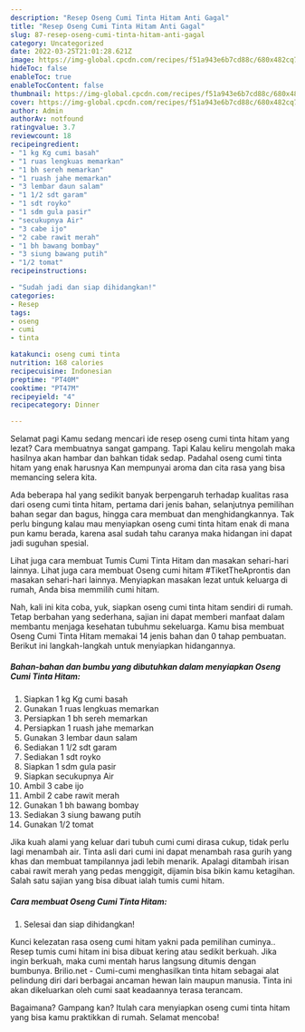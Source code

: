 ```yaml
---
description: "Resep Oseng Cumi Tinta Hitam Anti Gagal"
title: "Resep Oseng Cumi Tinta Hitam Anti Gagal"
slug: 87-resep-oseng-cumi-tinta-hitam-anti-gagal
category: Uncategorized
date: 2022-03-25T21:01:28.621Z
image: https://img-global.cpcdn.com/recipes/f51a943e6b7cd88c/680x482cq70/oseng-cumi-tinta-hitam-foto-resep-utama.jpg
hideToc: false
enableToc: true
enableTocContent: false
thumbnail: https://img-global.cpcdn.com/recipes/f51a943e6b7cd88c/680x482cq70/oseng-cumi-tinta-hitam-foto-resep-utama.jpg
cover: https://img-global.cpcdn.com/recipes/f51a943e6b7cd88c/680x482cq70/oseng-cumi-tinta-hitam-foto-resep-utama.jpg
author: Admin
authorAv: notfound
ratingvalue: 3.7
reviewcount: 18
recipeingredient:
- "1 kg Kg cumi basah"
- "1 ruas lengkuas memarkan"
- "1 bh sereh memarkan"
- "1 ruash jahe memarkan"
- "3 lembar daun salam"
- "1 1/2 sdt garam"
- "1 sdt royko"
- "1 sdm gula pasir"
- "secukupnya Air"
- "3 cabe ijo"
- "2 cabe rawit merah"
- "1 bh bawang bombay"
- "3 siung bawang putih"
- "1/2 tomat"
recipeinstructions:

- "Sudah jadi dan siap dihidangkan!"
categories:
- Resep
tags:
- oseng
- cumi
- tinta

katakunci: oseng cumi tinta 
nutrition: 168 calories
recipecuisine: Indonesian
preptime: "PT40M"
cooktime: "PT47M"
recipeyield: "4"
recipecategory: Dinner

---
```



Selamat pagi Kamu sedang mencari ide resep oseng cumi tinta hitam yang lezat? Cara membuatnya sangat gampang. Tapi Kalau keliru mengolah maka hasilnya akan hambar dan bahkan tidak sedap. Padahal oseng cumi tinta hitam yang enak harusnya Kan mempunyai aroma dan cita rasa yang bisa memancing selera kita.


Ada beberapa hal yang sedikit banyak berpengaruh terhadap kualitas rasa dari oseng cumi tinta hitam, pertama dari jenis bahan, selanjutnya pemilihan bahan segar dan bagus, hingga cara membuat dan menghidangkannya. Tak perlu bingung kalau mau menyiapkan oseng cumi tinta hitam enak di mana pun kamu berada, karena asal sudah tahu caranya maka hidangan ini dapat jadi suguhan spesial.

Lihat juga cara membuat Tumis Cumi Tinta Hitam dan masakan sehari-hari lainnya. Lihat juga cara membuat Oseng cumi hitam #TiketTheAprontis dan masakan sehari-hari lainnya. Menyiapkan masakan lezat untuk keluarga di rumah, Anda bisa memmilih cumi hitam.


Nah, kali ini kita coba, yuk, siapkan oseng cumi tinta hitam sendiri di rumah. Tetap berbahan yang sederhana, sajian ini dapat memberi manfaat dalam membantu menjaga kesehatan tubuhmu sekeluarga. Kamu bisa membuat Oseng Cumi Tinta Hitam memakai 14 jenis bahan dan 0 tahap pembuatan. Berikut ini langkah-langkah untuk menyiapkan hidangannya.

<!--inarticleads1-->

##### Bahan-bahan dan bumbu yang dibutuhkan dalam menyiapkan Oseng Cumi Tinta Hitam:

1. Siapkan 1 kg Kg cumi basah
1. Gunakan 1 ruas lengkuas memarkan
1. Persiapkan 1 bh sereh memarkan
1. Persiapkan 1 ruash jahe memarkan
1. Gunakan 3 lembar daun salam
1. Sediakan 1 1/2 sdt garam
1. Sediakan 1 sdt royko
1. Siapkan 1 sdm gula pasir
1. Siapkan secukupnya Air
1. Ambil 3 cabe ijo
1. Ambil 2 cabe rawit merah
1. Gunakan 1 bh bawang bombay
1. Sediakan 3 siung bawang putih
1. Gunakan 1/2 tomat


Jika kuah alami yang keluar dari tubuh cumi cumi dirasa cukup, tidak perlu lagi menambah air. Tinta asli dari cumi ini dapat menambah rasa gurih yang khas dan membuat tampilannya jadi lebih menarik. Apalagi ditambah irisan cabai rawit merah yang pedas menggigit, dijamin bisa bikin kamu ketagihan. Salah satu sajian yang bisa dibuat ialah tumis cumi hitam. 

<!--inarticleads2-->

##### Cara membuat Oseng Cumi Tinta Hitam:


1. Selesai dan siap dihidangkan!

Kunci kelezatan rasa oseng cumi hitam yakni pada pemilihan cuminya.. Resep tumis cumi hitam ini bisa dibuat kering atau sedikit berkuah. Jika ingin berkuah, maka cumi mentah harus langsung ditumis dengan bumbunya. Brilio.net - Cumi-cumi menghasilkan tinta hitam sebagai alat pelindung diri dari berbagai ancaman hewan lain maupun manusia. Tinta ini akan dikeluarkan oleh cumi saat keadaannya terasa terancam. 

Bagaimana? Gampang kan? Itulah cara menyiapkan oseng cumi tinta hitam yang bisa kamu praktikkan di rumah. Selamat mencoba!
